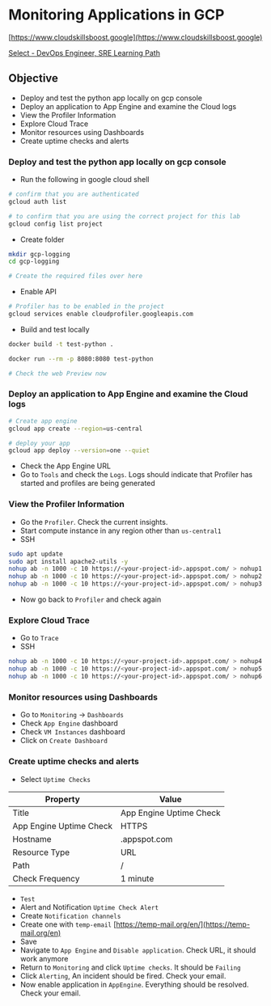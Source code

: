 # Monitoring Applications in GCP

[https://www.cloudskillsboost.google](https://www.cloudskillsboost.google)

[Select - DevOps Engineer, SRE Learning Path](https://www.cloudskillsboost.google/paths)

## Objective

- Deploy and test the python app locally on gcp console 
- Deploy an application to App Engine and examine the Cloud logs
- View the Profiler Information
- Explore Cloud Trace
- Monitor resources using Dashboards
- Create uptime checks and alerts

### Deploy and test the python app locally on gcp console


- Run the following in google cloud shell

```bash
# confirm that you are authenticated
gcloud auth list

# to confirm that you are using the correct project for this lab
gcloud config list project
```

- Create folder

```bash
mkdir gcp-logging
cd gcp-logging

# Create the required files over here 
```

- Enable API

```bash
# Profiler has to be enabled in the project
gcloud services enable cloudprofiler.googleapis.com
```

- Build and test locally

```bash
docker build -t test-python .

docker run --rm -p 8080:8080 test-python

# Check the web Preview now
```


### Deploy an application to App Engine and examine the Cloud logs


```bash
# Create app engine
gcloud app create --region=us-central

# deploy your app
gcloud app deploy --version=one --quiet
```

- Check the App Engine URL
- Go to `Tools` and check the `Logs`. Logs should indicate that Profiler has started and profiles are being generated


### View the Profiler Information

- Go the `Profiler`. Check the current insights.
- Start compute instance in any region other than `us-central1`
- SSH

```bash
sudo apt update
sudo apt install apache2-utils -y
nohup ab -n 1000 -c 10 https://<your-project-id>.appspot.com/ > nohup1.out &
nohup ab -n 1000 -c 10 https://<your-project-id>.appspot.com/ > nohup2.out &
nohup ab -n 1000 -c 10 https://<your-project-id>.appspot.com/ > nohup3.out &
```

- Now go back to `Profiler` and check again

### Explore Cloud Trace

- Go to `Trace`
- SSH

```bash
nohup ab -n 1000 -c 10 https://<your-project-id>.appspot.com/ > nohup4.out &
nohup ab -n 1000 -c 10 https://<your-project-id>.appspot.com/ > nohup5.out &
nohup ab -n 1000 -c 10 https://<your-project-id>.appspot.com/ > nohup6.out &
```

### Monitor resources using Dashboards

- Go to `Monitoring` -> `Dashboards`
- Check `App Engine` dashboard
- Check `VM Instances` dashboard
- Click on `Create Dashboard`

### Create uptime checks and alerts

- Select `Uptime Checks`

| Property                | Value                         |
|-------------------------|-------------------------------|
| Title                   | App Engine Uptime Check       |
| App Engine Uptime Check | HTTPS                         |
| Hostname                | <your-project-id>.appspot.com | 
| Resource Type           | URL                           |
| Path                    | /                             | 
| Check Frequency         | 1 minute                      | 


- `Test`
- Alert and Notification `Uptime Check Alert`
- Create `Notification channels`
- Create one with `temp-email` [https://temp-mail.org/en/](https://temp-mail.org/en)
- Save
- Navigate to `App Engine` and `Disable application`. Check URL, it should work anymore
- Return to `Monitoring` and click `Uptime checks`. It should be `Failing`
- Click `Alerting`, An incident should be fired. Check your email.
- Now enable application in `AppEngine`. Everything should be resolved. Check your email.